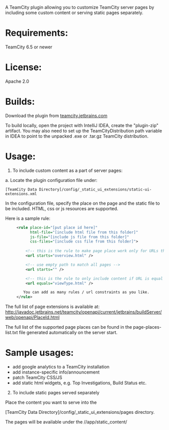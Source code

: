 A TeamCity plugin allowing you to customize TeamCity server pages by including some custom content or serving static pages separately.

Requirements:
=============
TeamCity 6.5 or newer

License:
========
Apache 2.0

Builds:
=======
Download the plugin from [teamcity.jetbrains.com]( https://teamcity.jetbrains.com/viewType.html?buildTypeId=TeamCityPluginsByJetBrains_Unsorted_StaticUiExtensionsAgainstTeamCity90x)

To build locally, open the project with IntelliJ IDEA, create the "plugin-zip" artifact. 
You may also need to set up the TeamCityDistribution path variable in IDEA to point to the
unpacked .exe or .tar.gz TeamCity distribution. 

Usage:
======

1) To include custom content as a part of server pages:

a. Locate the plugin configuration file under:

    [TeamCity Data Directory]/config/_static_ui_extensions/static-ui-extensions.xml


In the configuration file, specify the place on the page and the static file to be included.
HTML, css or js resources are supported. 


Here is a sample rule:
```xml
     <rule place-id="[put place id here]" 
           html-file="[include html file from this folder]"
           js-file="[include js file from this folder]"
           css-files="[include css file from this folder]">
         
         <!-- this is the rule to make page place work only for URLs that starts with -->
         <url starts="overview.html" />

         <!-- use empty path to match all pages -->
         <url starts="" />

         <!-- this is the rule to only include content if URL is equal to  -->
         <url equals="viewType.html" />

        You can add as many rules / url constraints as you like.
     </rule>
```

The full list of page extensions is available at:
http://javadoc.jetbrains.net/teamcity/openapi/current/jetbrains/buildServer/web/openapi/PlaceId.html

The full list of the supported page places can be found in the page-places-list.txt file generated automatically on the server start.


Sample usages:
==============
 - add google analytics to a TeamCity installation
 - add instance-specific info/announcement
 - patch TeamCity CSS/JS
 - add static html widgets, e.g. Top Investigations, Build Status etc.


2) To include static pages served separately

Place the content you want to serve into the

[TeamCity Data Directory]/config/_static_ui_extensions/pages directory.

The pages will be available under the /<TC context path>/app/static_content/
